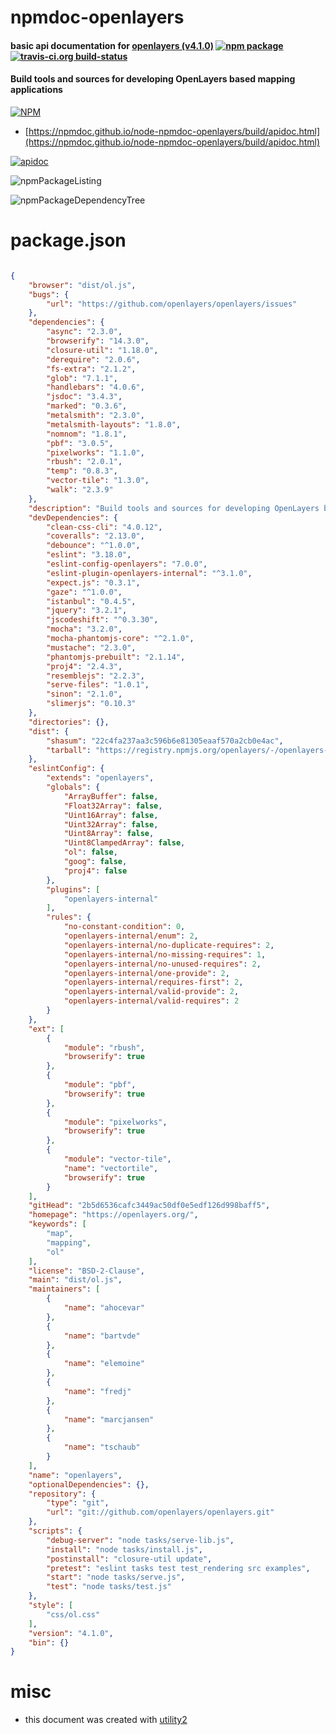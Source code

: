 # npmdoc-openlayers

#### basic api documentation for  [openlayers (v4.1.0)](https://openlayers.org/)  [![npm package](https://img.shields.io/npm/v/npmdoc-openlayers.svg?style=flat-square)](https://www.npmjs.org/package/npmdoc-openlayers) [![travis-ci.org build-status](https://api.travis-ci.org/npmdoc/node-npmdoc-openlayers.svg)](https://travis-ci.org/npmdoc/node-npmdoc-openlayers)

#### Build tools and sources for developing OpenLayers based mapping applications

[![NPM](https://nodei.co/npm/openlayers.png?downloads=true&downloadRank=true&stars=true)](https://www.npmjs.com/package/openlayers)

- [https://npmdoc.github.io/node-npmdoc-openlayers/build/apidoc.html](https://npmdoc.github.io/node-npmdoc-openlayers/build/apidoc.html)

[![apidoc](https://npmdoc.github.io/node-npmdoc-openlayers/build/screenCapture.buildCi.browser.%252Ftmp%252Fbuild%252Fapidoc.html.png)](https://npmdoc.github.io/node-npmdoc-openlayers/build/apidoc.html)

![npmPackageListing](https://npmdoc.github.io/node-npmdoc-openlayers/build/screenCapture.npmPackageListing.svg)

![npmPackageDependencyTree](https://npmdoc.github.io/node-npmdoc-openlayers/build/screenCapture.npmPackageDependencyTree.svg)



# package.json

```json

{
    "browser": "dist/ol.js",
    "bugs": {
        "url": "https://github.com/openlayers/openlayers/issues"
    },
    "dependencies": {
        "async": "2.3.0",
        "browserify": "14.3.0",
        "closure-util": "1.18.0",
        "derequire": "2.0.6",
        "fs-extra": "2.1.2",
        "glob": "7.1.1",
        "handlebars": "4.0.6",
        "jsdoc": "3.4.3",
        "marked": "0.3.6",
        "metalsmith": "2.3.0",
        "metalsmith-layouts": "1.8.0",
        "nomnom": "1.8.1",
        "pbf": "3.0.5",
        "pixelworks": "1.1.0",
        "rbush": "2.0.1",
        "temp": "0.8.3",
        "vector-tile": "1.3.0",
        "walk": "2.3.9"
    },
    "description": "Build tools and sources for developing OpenLayers based mapping applications",
    "devDependencies": {
        "clean-css-cli": "4.0.12",
        "coveralls": "2.13.0",
        "debounce": "^1.0.0",
        "eslint": "3.18.0",
        "eslint-config-openlayers": "7.0.0",
        "eslint-plugin-openlayers-internal": "^3.1.0",
        "expect.js": "0.3.1",
        "gaze": "^1.0.0",
        "istanbul": "0.4.5",
        "jquery": "3.2.1",
        "jscodeshift": "^0.3.30",
        "mocha": "3.2.0",
        "mocha-phantomjs-core": "^2.1.0",
        "mustache": "2.3.0",
        "phantomjs-prebuilt": "2.1.14",
        "proj4": "2.4.3",
        "resemblejs": "2.2.3",
        "serve-files": "1.0.1",
        "sinon": "2.1.0",
        "slimerjs": "0.10.3"
    },
    "directories": {},
    "dist": {
        "shasum": "22c4fa237aa3c596b6e81305eaaf570a2cb0e4ac",
        "tarball": "https://registry.npmjs.org/openlayers/-/openlayers-4.1.0.tgz"
    },
    "eslintConfig": {
        "extends": "openlayers",
        "globals": {
            "ArrayBuffer": false,
            "Float32Array": false,
            "Uint16Array": false,
            "Uint32Array": false,
            "Uint8Array": false,
            "Uint8ClampedArray": false,
            "ol": false,
            "goog": false,
            "proj4": false
        },
        "plugins": [
            "openlayers-internal"
        ],
        "rules": {
            "no-constant-condition": 0,
            "openlayers-internal/enum": 2,
            "openlayers-internal/no-duplicate-requires": 2,
            "openlayers-internal/no-missing-requires": 1,
            "openlayers-internal/no-unused-requires": 2,
            "openlayers-internal/one-provide": 2,
            "openlayers-internal/requires-first": 2,
            "openlayers-internal/valid-provide": 2,
            "openlayers-internal/valid-requires": 2
        }
    },
    "ext": [
        {
            "module": "rbush",
            "browserify": true
        },
        {
            "module": "pbf",
            "browserify": true
        },
        {
            "module": "pixelworks",
            "browserify": true
        },
        {
            "module": "vector-tile",
            "name": "vectortile",
            "browserify": true
        }
    ],
    "gitHead": "2b5d6536cafc3449ac50df0e5edf126d998baff5",
    "homepage": "https://openlayers.org/",
    "keywords": [
        "map",
        "mapping",
        "ol"
    ],
    "license": "BSD-2-Clause",
    "main": "dist/ol.js",
    "maintainers": [
        {
            "name": "ahocevar"
        },
        {
            "name": "bartvde"
        },
        {
            "name": "elemoine"
        },
        {
            "name": "fredj"
        },
        {
            "name": "marcjansen"
        },
        {
            "name": "tschaub"
        }
    ],
    "name": "openlayers",
    "optionalDependencies": {},
    "repository": {
        "type": "git",
        "url": "git://github.com/openlayers/openlayers.git"
    },
    "scripts": {
        "debug-server": "node tasks/serve-lib.js",
        "install": "node tasks/install.js",
        "postinstall": "closure-util update",
        "pretest": "eslint tasks test test_rendering src examples",
        "start": "node tasks/serve.js",
        "test": "node tasks/test.js"
    },
    "style": [
        "css/ol.css"
    ],
    "version": "4.1.0",
    "bin": {}
}
```



# misc
- this document was created with [utility2](https://github.com/kaizhu256/node-utility2)
